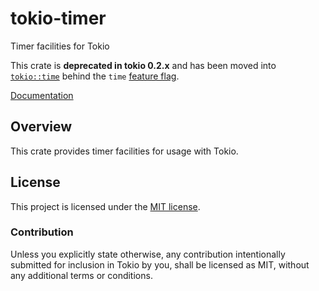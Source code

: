 # tokio-timer

Timer facilities for Tokio

This crate is **deprecated in tokio 0.2.x** and has been moved into
[`tokio::time`] behind the `time` [feature flag].

[`tokio::time`]: https://docs.rs/tokio/latest/tokio/time/index.html
[feature flag]: https://docs.rs/tokio/latest/tokio/index.html#feature-flags

[Documentation](https://docs.rs/tokio-timer/0.2.12/tokio_timer/)

## Overview

This crate provides timer facilities for usage with Tokio.

## License

This project is licensed under the [MIT license](LICENSE).

### Contribution

Unless you explicitly state otherwise, any contribution intentionally submitted
for inclusion in Tokio by you, shall be licensed as MIT, without any additional
terms or conditions.
